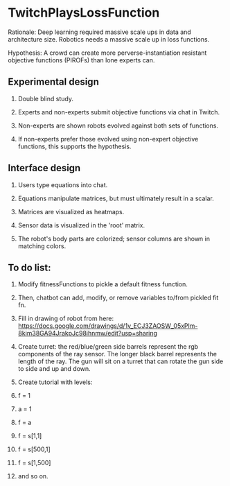 # TwitchPlaysLossFunction

Rationale:  Deep learning required massive scale ups in data and architecture size. Robotics needs a massive scale up in loss functions.

Hypothesis: A crowd can create more perverse-instantiation resistant objective functions (PIROFs) than lone experts can.

## Experimental design

1. Double blind study.

2. Experts and non-experts submit objective functions via chat in Twitch.

3. Non-experts are shown robots evolved against both sets of functions.

4. If non-experts prefer those evolved using non-expert objective functions, this supports the hypothesis.

## Interface design

1. Users type equations into chat.

2. Equations manipulate matrices, but must ultimately result in a scalar.

3. Matrices are visualized as heatmaps.

4. Sensor data is visualized in the 'root' matrix.

5. The robot's body parts are colorized; sensor columns are shown in matching colors.

## To do list:

1. Modify fitnessFunctions to pickle a default fitness function.

1. Then, chatbot can add, modify, or remove variables to/from pickled fit fn. 

1. Fill in drawing of robot from here: https://docs.google.com/drawings/d/1v_ECJ3ZAOSW_05xPlm-8kim38GA94JrakpJc98ihnmw/edit?usp=sharing

1. Create turret: the red/blue/green side barrels represent the rgb components of the ray sensor. The longer black barrel represents the length of the ray. The gun will sit on a turret that can rotate the gun side to side and up and down.

1. Create tutorial with levels:

1. f = 1

1. a = 1

1. f = a

1. f = s[1,1]

1. f = s[500,1]

1. f = s[1,500]

1. and so on.

